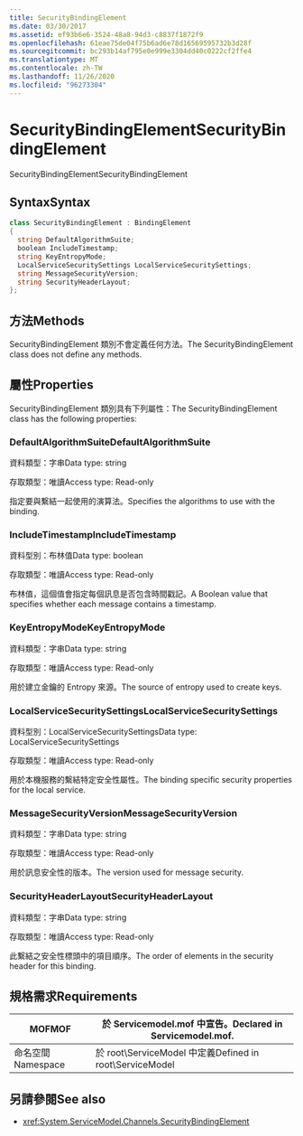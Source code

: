 ```yaml
---
title: SecurityBindingElement
ms.date: 03/30/2017
ms.assetid: ef93b6e6-3524-48a8-94d3-c8837f1872f9
ms.openlocfilehash: 61eae75de04f75b6ad6e78d16569595732b3d28f
ms.sourcegitcommit: bc293b14af795e0e999e3304dd40c0222cf2ffe4
ms.translationtype: MT
ms.contentlocale: zh-TW
ms.lasthandoff: 11/26/2020
ms.locfileid: "96273304"
---
```

# <a name="securitybindingelement"></a><span data-ttu-id="6e271-102">SecurityBindingElement</span><span class="sxs-lookup"><span data-stu-id="6e271-102">SecurityBindingElement</span></span>

<span data-ttu-id="6e271-103">SecurityBindingElement</span><span class="sxs-lookup"><span data-stu-id="6e271-103">SecurityBindingElement</span></span>  
  
## <a name="syntax"></a><span data-ttu-id="6e271-104">Syntax</span><span class="sxs-lookup"><span data-stu-id="6e271-104">Syntax</span></span>  
  
```csharp
class SecurityBindingElement : BindingElement  
{  
  string DefaultAlgorithmSuite;  
  boolean IncludeTimestamp;  
  string KeyEntropyMode;  
  LocalServiceSecuritySettings LocalServiceSecuritySettings;  
  string MessageSecurityVersion;  
  string SecurityHeaderLayout;  
};  
```  
  
## <a name="methods"></a><span data-ttu-id="6e271-105">方法</span><span class="sxs-lookup"><span data-stu-id="6e271-105">Methods</span></span>  

 <span data-ttu-id="6e271-106">SecurityBindingElement 類別不會定義任何方法。</span><span class="sxs-lookup"><span data-stu-id="6e271-106">The SecurityBindingElement class does not define any methods.</span></span>  
  
## <a name="properties"></a><span data-ttu-id="6e271-107">屬性</span><span class="sxs-lookup"><span data-stu-id="6e271-107">Properties</span></span>  

 <span data-ttu-id="6e271-108">SecurityBindingElement 類別具有下列屬性：</span><span class="sxs-lookup"><span data-stu-id="6e271-108">The SecurityBindingElement class has the following properties:</span></span>  
  
### <a name="defaultalgorithmsuite"></a><span data-ttu-id="6e271-109">DefaultAlgorithmSuite</span><span class="sxs-lookup"><span data-stu-id="6e271-109">DefaultAlgorithmSuite</span></span>  

 <span data-ttu-id="6e271-110">資料類型：字串</span><span class="sxs-lookup"><span data-stu-id="6e271-110">Data type: string</span></span>  
  
 <span data-ttu-id="6e271-111">存取類型：唯讀</span><span class="sxs-lookup"><span data-stu-id="6e271-111">Access type: Read-only</span></span>  
  
 <span data-ttu-id="6e271-112">指定要與繫結一起使用的演算法。</span><span class="sxs-lookup"><span data-stu-id="6e271-112">Specifies the algorithms to use with the binding.</span></span>  
  
### <a name="includetimestamp"></a><span data-ttu-id="6e271-113">IncludeTimestamp</span><span class="sxs-lookup"><span data-stu-id="6e271-113">IncludeTimestamp</span></span>  

 <span data-ttu-id="6e271-114">資料型別：布林值</span><span class="sxs-lookup"><span data-stu-id="6e271-114">Data type: boolean</span></span>  
  
 <span data-ttu-id="6e271-115">存取類型：唯讀</span><span class="sxs-lookup"><span data-stu-id="6e271-115">Access type: Read-only</span></span>  
  
 <span data-ttu-id="6e271-116">布林值，這個值會指定每個訊息是否包含時間戳記。</span><span class="sxs-lookup"><span data-stu-id="6e271-116">A Boolean value that specifies whether each message contains a timestamp.</span></span>  
  
### <a name="keyentropymode"></a><span data-ttu-id="6e271-117">KeyEntropyMode</span><span class="sxs-lookup"><span data-stu-id="6e271-117">KeyEntropyMode</span></span>  

 <span data-ttu-id="6e271-118">資料類型：字串</span><span class="sxs-lookup"><span data-stu-id="6e271-118">Data type: string</span></span>  
  
 <span data-ttu-id="6e271-119">存取類型：唯讀</span><span class="sxs-lookup"><span data-stu-id="6e271-119">Access type: Read-only</span></span>  
  
 <span data-ttu-id="6e271-120">用於建立金鑰的 Entropy 來源。</span><span class="sxs-lookup"><span data-stu-id="6e271-120">The source of entropy used to create keys.</span></span>  
  
### <a name="localservicesecuritysettings"></a><span data-ttu-id="6e271-121">LocalServiceSecuritySettings</span><span class="sxs-lookup"><span data-stu-id="6e271-121">LocalServiceSecuritySettings</span></span>  

 <span data-ttu-id="6e271-122">資料型別：LocalServiceSecuritySettings</span><span class="sxs-lookup"><span data-stu-id="6e271-122">Data type: LocalServiceSecuritySettings</span></span>  
  
 <span data-ttu-id="6e271-123">存取類型：唯讀</span><span class="sxs-lookup"><span data-stu-id="6e271-123">Access type: Read-only</span></span>  
  
 <span data-ttu-id="6e271-124">用於本機服務的繫結特定安全性屬性。</span><span class="sxs-lookup"><span data-stu-id="6e271-124">The binding specific security properties for the local service.</span></span>  
  
### <a name="messagesecurityversion"></a><span data-ttu-id="6e271-125">MessageSecurityVersion</span><span class="sxs-lookup"><span data-stu-id="6e271-125">MessageSecurityVersion</span></span>  

 <span data-ttu-id="6e271-126">資料類型：字串</span><span class="sxs-lookup"><span data-stu-id="6e271-126">Data type: string</span></span>  
  
 <span data-ttu-id="6e271-127">存取類型：唯讀</span><span class="sxs-lookup"><span data-stu-id="6e271-127">Access type: Read-only</span></span>  
  
 <span data-ttu-id="6e271-128">用於訊息安全性的版本。</span><span class="sxs-lookup"><span data-stu-id="6e271-128">The version used for message security.</span></span>  
  
### <a name="securityheaderlayout"></a><span data-ttu-id="6e271-129">SecurityHeaderLayout</span><span class="sxs-lookup"><span data-stu-id="6e271-129">SecurityHeaderLayout</span></span>  

 <span data-ttu-id="6e271-130">資料類型：字串</span><span class="sxs-lookup"><span data-stu-id="6e271-130">Data type: string</span></span>  
  
 <span data-ttu-id="6e271-131">存取類型：唯讀</span><span class="sxs-lookup"><span data-stu-id="6e271-131">Access type: Read-only</span></span>  
  
 <span data-ttu-id="6e271-132">此繫結之安全性標頭中的項目順序。</span><span class="sxs-lookup"><span data-stu-id="6e271-132">The order of elements in the security header for this binding.</span></span>  
  
## <a name="requirements"></a><span data-ttu-id="6e271-133">規格需求</span><span class="sxs-lookup"><span data-stu-id="6e271-133">Requirements</span></span>  
  
|<span data-ttu-id="6e271-134">MOF</span><span class="sxs-lookup"><span data-stu-id="6e271-134">MOF</span></span>|<span data-ttu-id="6e271-135">於 Servicemodel.mof 中宣告。</span><span class="sxs-lookup"><span data-stu-id="6e271-135">Declared in Servicemodel.mof.</span></span>|  
|---------|-----------------------------------|  
|<span data-ttu-id="6e271-136">命名空間</span><span class="sxs-lookup"><span data-stu-id="6e271-136">Namespace</span></span>|<span data-ttu-id="6e271-137">於 root\ServiceModel 中定義</span><span class="sxs-lookup"><span data-stu-id="6e271-137">Defined in root\ServiceModel</span></span>|  
  
## <a name="see-also"></a><span data-ttu-id="6e271-138">另請參閱</span><span class="sxs-lookup"><span data-stu-id="6e271-138">See also</span></span>

- <xref:System.ServiceModel.Channels.SecurityBindingElement>
